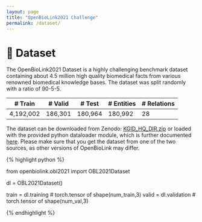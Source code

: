 ```yaml
---
layout: page
title: "OpenBioLink2021 Challenge"
permalink: /dataset/
---
```


# 📁 Dataset

The OpenBioLink2021 Dataset is a highly challenging benchmark dataset containing about 4.5 million high quality biomedical facts from various renowned biomedical knowledge bases. The dataset was split randomly with a ratio of 90-5-5.

<div class="table-wrapper" markdown="block">

| # Train   | # Valid | # Test  | # Entities | # Relations |
|-----------|---------|---------|------------|-------------|
| 4,192,002 | 186,301 | 180,964 | 180,992    | 28          |

</div>

The dataset can be downloaded from Zenodo: [KGID_HQ_DIR.zip](https://zenodo.org/record/5361324/files/KGID_HQ_DIR.zip?download=1) or loaded with the provided python dataloader module, which is further documented [here](../obl2021.html#obl2021.OBL2021Dataset). Please make sure that you get the dataset from one of the two sources, as other versions of OpenBioLink may differ. 

{% highlight python %}

from openbiolink.obl2021 import OBL2021Dataset

dl = OBL2021Dataset()

train = dl.training # torch.tensor of shape(num_train,3)
valid = dl.validation # torch.tensor of shape(num_val,3)

{% endhighlight %}